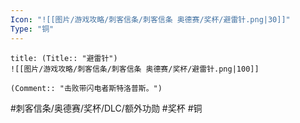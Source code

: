 ```yaml
---
Icon: "![[图片/游戏攻略/刺客信条/刺客信条 奥德赛/奖杯/避雷针.png|30]]"
Type: "铜"
---
```

```ad-common-bronze-trophy
title: (Title:: "避雷针")
![[图片/游戏攻略/刺客信条/刺客信条 奥德赛/奖杯/避雷针.png|100]]

(Comment:: "击败带闪电者斯特洛普斯。")
```

#刺客信条/奥德赛/奖杯/DLC/额外功勋 #奖杯 #铜
